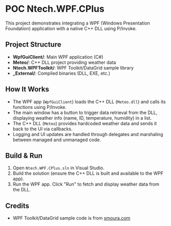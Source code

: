 # POC Ntech.WPF.CPlus

This project demonstrates integrating a WPF (Windows Presentation Foundation) application with a native C++ DLL using P/Invoke.

## Project Structure

- **WpfGuiClient/**: Main WPF application (C#)
- **Meteo/**: C++ DLL project providing weather data
- **Ntech.WPFToolkit/**: WPF Toolkit/DataGrid sample library
- **_External/**: Compiled binaries (DLL, EXE, etc.)

## How It Works

- The WPF app (`WpfGuiClient`) loads the C++ DLL (`Meteo.dll`) and calls its functions using P/Invoke.
- The main window has a button to trigger data retrieval from the DLL, displaying weather info (name, ID, temperature, humidity) in a list.
- The C++ DLL (`Meteo`) provides hardcoded weather data and sends it back to the UI via callbacks.
- Logging and UI updates are handled through delegates and marshaling between managed and unmanaged code.

## Build & Run

1. Open `Ntech.WPF.CPlus.sln` in Visual Studio.
2. Build the solution (ensure the C++ DLL is built and available to the WPF app).
3. Run the WPF app. Click "Run" to fetch and display weather data from the DLL.

## Credits
- WPF Toolkit/DataGrid sample code is from [smoura.com](http://smoura.com/introducing-the-wpf-toolkit-datagrid/)
